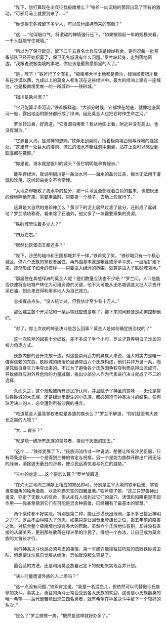　　“陛下，您打算现在出兵征伐极南境么？”铁斧一向沉稳的面容出现了罕有的激动，“可邪月马上就要到来了……”

　　“你觉得无冬城留下多少人，可以应付蜂拥而来的邪兽？”

　　“这……”他深吸口气，将激动的神情强行压下，“如果按照前一年的规模来看，一千人就能守住城墙。”

　　“所以为了保守起见，留下二千五百名士兵应该是绰绰有余，更何况新一批预备部队已经开始招募了，保卫无冬城没有什么问题。”罗兰站起身，走到落地窗边，“我跟说说极南境的事吧，你应该是最熟悉那里的人了。”

　　“是，陛下！”铁斧行了个军礼，“极南境大半土地都是黄沙，绿洲顺着银川散布在沙漠以西，九成以上的莫金人都生活在这些绿洲中。最大的绿洲上建有一座城池，也是极南境里唯一的一所城市——铁砂城。”

　　“银川是条河流？”

　　“它只能算半条河流，”铁斧解释道，“大部分时候，它都埋在地底，就像地底冥河一般，露出地面的部分都形成了绿洲，因此莫金人也把它称作生命之河。”

　　罗兰转过身，好奇道，“它发源自哪里？我从地图上看，附近并没有高山，也没有湖泊。”

　　“它源自大海，是海神的恩赐，”铁斧走到桌前，指着极南境西侧与绿地的连接处，“这里有一处巨大的溶洞，流过的海水不断往洞中倒灌，站在上面可以感受到脚底都在震颤。”

　　“你是说，海水就是银川的源头？但它明明能孕育绿洲。”

　　能孕育绿洲，就说明银川是一条淡水河——海水的盐分过高，根本无法用于灌溉和饮用，这听起来完全不合常理。

　　“大地之母吸收了海水中的盐分，那一片地区全部泛着白色的盐末，也把灰堡的绿地隔绝开来。需要用盐时，只要提一个桶子，去地上舀就行了。”

　　这算是大自然的鬼斧神工么？黄沙下的泥土居然过滤了盐分，还形成了盐碱地？罗兰啧啧称奇，看来除了石油外，他又多了一块需要采集的资源。

　　“铁砂城里住着多少人？”

　　“四万左右。”

　　“居然比灰堡旧王都还多？”

　　“陛下，沙民的城市和王国都城并不一样，”铁斧笑了笑，“铁砂城只有一个核心城区，供六个氏族的掌权者居住，再外围基本就是帐篷或茅草平房，一层层扩建下来，逐渐形成了如今的模样——只要进入绿洲的范围，就算是进入了铁砂城领地。”

　　“那居住在其他绿洲的莫金人呢？他们数量应该也不少吧？”罗兰问。人口是能否快速将当地特产转化为可用资源的关键，他不大可能从无冬城调遣大批人手去开采石油，到头来还得利用本地人为自己效力。

　　总指挥点点头，“没人统计过，但我估计至少有十万人。”

　　那么建立数个开采站和一条运输线应该是够了，接下来的问题便是如何控制他们。

　　“对了，你上次说的神圣决斗是怎么回事？莫金人是如何确定统治权的？”

　　这一次铁斧的回答十分细致，差不多说了半个小时，罗兰才算弄明白了沙民的权力角逐方式。

　　氏族内部的晋升先放一边，对这些崇尚武力的异族人来说，强大的实力是唯一值得信赖的东西。铁砂城的统治阶层通常由六个氏族构成，他们并非万世一系，而是凭借自身实力争夺出来的。不过为了避免各个氏族因争权夺利而杀得血流成河，导致族群应对外界危险的力量减弱，挑出少部分人作为代表进行决斗就成了不二的选择。

　　久而久之，这个规矩被所有沙民所认同，并且赋予了神圣的意味——无论是常驻铁砂城的大氏族，还是绿洲里诞生的小氏族，都必须遵守神圣决斗的结果。任何玷污决斗的人，必会遭到所有沙民的唾弃。

　　“难道莫金人最高掌权者就是各族的族长么？”罗兰不解道，“你们就没有大酋长之类的人物？”

　　“大……酋长？”

　　“就是能一统所有氏族的领导者，类似于灰堡的国王。”

　　“这个……”铁斧犹豫了下，“氏族间流传过一种说法，想要让所有沙民臣服，只有两条途径——一个是得到三神的肯定与祝福，另一个是能为族群开辟出广阔无际的绿洲，消除遮天蔽日的沙暴，使沙民远离饥渴与死亡的威胁。”

　　“三神的肯定……这个要怎么算？”罗兰皱眉道。

　　“在灼火之地向三神献上相应的祭品即可，分别是主宰大地的铁甲巨蝎、掌管极南海角的独角海兽、以及称霸天空的四翼雄鹰。”铁斧顿了顿，“这三只野兽神出鬼没，夺走了无数人的性命，但从未有人找到过它们的巢穴，诱饵和陷阱更是不起作用——我甚至猜测它们有可能是混合种邪兽，已经拥有了最基本的智慧。”

　　两个条件都不好实现，特别是第二种，能让沙漠长出绿洲，差不多已接近神明之力了。罗兰不由得陷入了沉思，如果只是让回音重登族长之位，报五年前的陷害之仇，对统合整个极南境也没有多大的帮助。虽然六个氏族地位有别，却并没有直接的从属关系，更别那些散落在绿洲里的沙民了。得想一个办法，让自己成为莫金族的大酋长才行。

　　另外神圣决斗也是必须考虑的事情，第一军或许能摧枯拉朽般的击败铁砂城卫队，但想要让沙民自觉服从统治，恐怕就没那么容易了。

　　最合适的方法，还是利用莫金族自己定下的规矩来实现吞并计划。

　　“决斗时能邀请外族的人上场吗？”

　　“这一点没有问题，”铁斧肯定道，“我是一名混血儿，但依然可以代替傲沙氏族参加决斗。事实上，勇猛的角斗士常会受到各大氏族的欢迎，这也是小氏族翻身的唯一希望——后代里若能出现三四名勇者，就有希望在神圣决斗中拿下一个较好的名次。”

　　“是么？”罗兰微微一笑，“既然是这样就好办多了。”
